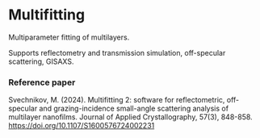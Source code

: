 # Multifitting
Multiparameter fitting of multilayers.

Supports reflectometry and transmission simulation, off-specular scattering, GISAXS.

### Reference paper
Svechnikov, M. (2024). Multifitting 2: software for reflectometric, off-specular and grazing-incidence small-angle scattering analysis of multilayer nanofilms. Journal of Applied Crystallography, 57(3), 848-858. https://doi.org/10.1107/S1600576724002231
